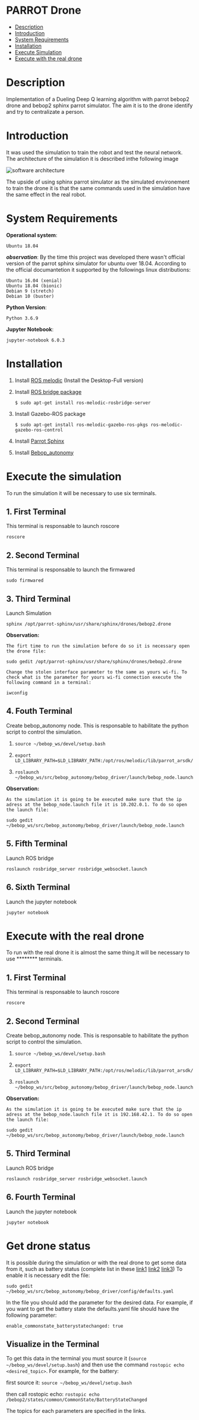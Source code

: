 # PARROT Drone 
* [Description](#description)
* [Introduction](#introduction)
* [System Requirements](#system-requirements)
* [Installation](#installation)
* [Execute Simulation](#execute-simulation)
* [Execute with the real drone](#execute-with-the-real-drone)

# Description

Implementation of a Dueling Deep Q learning algorithm with parrot bebop2 drone and bebop2 sphinx parrot simulator. The aim it is to the drone identify and try to centralizate a person.

# Introduction

It was used the simulation to train the robot and test the neural network. The architecture of the simulation it is described inthe following image

![software architecture](./img/project_architecture.png)

The upside of using sphinx parrot simulator as the simulated environement to train the drone it is that the same commands used in the simulation have the same effect in the real robot.

# System Requirements

**Operational system**:

    Ubuntu 18.04

***observation***: By the time this project was developed there wasn't official version of the parrot sphinx simulator for ubuntu over 18.04. According to the official documantetion it supported by the followings linux distributions: 

    Ubuntu 16.04 (xenial)
    Ubuntu 18.04 (bionic)
    Debian 9 (stretch)
    Debian 10 (buster)
 
**Python Version**:

    Python 3.6.9

**Jupyter Notebook**:

    jupyter-notebook 6.0.3

# Installation

1. Install [ROS melodic](http://wiki.ros.org/melodic/Installation/Ubuntu) (Install the Desktop-Full version)

2. Install [ROS bridge package](http://wiki.ros.org/rosbridge_suite)

    `$ sudo apt-get install ros-melodic-rosbridge-server`

3. Install Gazebo-ROS package

    `$ sudo apt-get install ros-melodic-gazebo-ros-pkgs ros-melodic-gazebo-ros-control`

2. Install [Parrot Sphinx](https://developer.parrot.com/docs/sphinx/installation.html)

3. Install [Bebop_autonomy](https://bebop-autonomy.readthedocs.io/en/latest/installation.html)


    

# Execute the simulation

To run the simulation it will be necessary to use six terminals.

## 1. First Terminal

This terminal is responsable to launch roscore

`roscore`

## 2. Second Terminal
This terminal is responsable to launch the firmwared 

`sudo firmwared`

## 3. Third Terminal

Launch Simulation

`sphinx /opt/parrot-sphinx/usr/share/sphinx/drones/bebop2.drone`

**Observation:**
        
    The firt time to run the simulation before do so it is necessary open the drone file:

`sudo gedit /opt/parrot-sphinx/usr/share/sphinx/drones/bebop2.drone`

    Change the stolen interface parameter to the same as yours wi-fi. To check what is the parameter for yours wi-fi connection execute the following command in a terminal:

`iwconfig`
    
## 4. Fouth Terminal

Create bebop_autonomy node. This is responsable to habilitate the python script to control the simulation.

1. `source ~/bebop_ws/devel/setup.bash`

2. `export LD_LIBRARY_PATH=$LD_LIBRARY_PATH:/opt/ros/melodic/lib/parrot_arsdk/`

3. `roslaunch ~/bebop_ws/src/bebop_autonomy/bebop_driver/launch/bebop_node.launch`

**Observation:**
        
    As the simulation it is going to be executed make sure that the ip adress at the bebop_node.launch file it is 10.202.0.1. To do so open the launch file:

`sudo gedit ~/bebop_ws/src/bebop_autonomy/bebop_driver/launch/bebop_node.launch`

## 5. Fifth Terminal

Launch ROS bridge

`roslaunch rosbridge_server rosbridge_websocket.launch`

## 6. Sixth Terminal

Launch the jupyter notebook

`jupyter notebook`


# Execute with the real drone

To run with the real drone it is almost the same thing.It will be necessary to use ******** terminals.

## 1. First Terminal

This terminal is responsable to launch roscore

`roscore`

## 2. Second Terminal
Create bebop_autonomy node. This is responsable to habilitate the python script to control the simulation.

1. `source ~/bebop_ws/devel/setup.bash`

2. `export LD_LIBRARY_PATH=$LD_LIBRARY_PATH:/opt/ros/melodic/lib/parrot_arsdk/`

3. `roslaunch ~/bebop_ws/src/bebop_autonomy/bebop_driver/launch/bebop_node.launch`

**Observation:**
        
    As the simulation it is going to be executed make sure that the ip adress at the bebop_node.launch file it is 192.168.42.1. To do so open the launch file:

`sudo gedit ~/bebop_ws/src/bebop_autonomy/bebop_driver/launch/bebop_node.launch`

## 5. Third Terminal

Launch ROS bridge

`roslaunch rosbridge_server rosbridge_websocket.launch`

## 6. Fourth Terminal

Launch the jupyter notebook

`jupyter notebook`

# Get drone status

It is possible during the simulation or with the real drone to get some data from it, such as battery status (complete list in these [link1](https://bebop-autonomy.readthedocs.io/en/latest/reading.html) [link2](https://bebop-autonomy.readthedocs.io/en/latest/autogenerated/common_states_param_topic.html#commoncommonstateallstateschanged) [link3](https://bebop-autonomy.readthedocs.io/en/latest/autogenerated/ardrone3_states_param_topic.html))
To enable it is necessary edit the file:

`sudo gedit ~/bebop_ws/src/bebop_autonomy/bebop_driver/config/defaults.yaml`

In the file you should add the parameter for the desired data. For example, if you want to get the battery state the defaults.yaml file should have the following parameter:

`enable_commonstate_batterystatechanged: true`

## Visualize in the Terminal

To get this data in the terminal you must source it (`source ~/bebop_ws/devel/setup.bash`) and then use the command `rostopic echo <desired_topic>`. For example, for the battery:

first source it: `source ~/bebop_ws/devel/setup.bash`

then call rostopic echo: `rostopic echo /bebop2/states/common/CommonState/BatteryStateChanged`

The topics for each parameters are specified in the links.